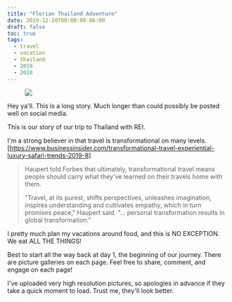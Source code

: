```yaml
--- 
title: "Florian Thailand Adventure" 
date: 2019-12-20T00:00:00-06:00 
draft: false 
toc: true
tags: 
  - travel 
  - vacation 
  - thailand 
  - 2019 
  - 2020 
--- 
```


<figure>
  <img class="lg-object lg-image" src="https://static.bobflorian.com/thailand/day4/6.jpg">
</figure>

Hey ya'll.  This is a long story. Much longer than could possibly be posted well on social media.

This is our story of our trip to Thailand with REI.

I'm a strong believer in that travel is transformational on many levels.  [https://www.businessinsider.com/transformational-travel-experiential-luxury-safari-trends-2019-8]
<blockquote>Haupert told Forbes that ultimately, transformational travel means people should carry what they've learned on their travels home with them.

"Travel, at its purest, shifts perspectives, unleashes imagination, inspires understanding and cultivates empathy, which in turn promises peace," Haupert said. "... personal transformation results in global transformation."</blockquote>

I pretty much plan my vacations around food, and this is NO EXCEPTION.  We eat ALL THE THINGS!

Best to start all the way back at day 1, the beginning of our journey.  There are picture galleries on each page.  Feel free to share, comment, and engage on each page!

I've uploaded very high resolution pictures, so apologies in advance if they take a quick moment to load. Trust me, they'll look better.

<br><br>